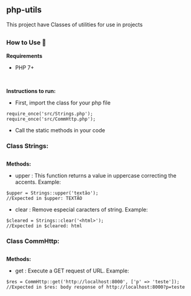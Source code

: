 ## php-utils

This project have Classes of utilities for use in projects

##
### How to Use :electric_plug: 

**Requirements**
- PHP 7+
<br/>


**Instructions to run:**
- First, import the class for your php file

```
require_once('src/Strings.php');
require_once('src/CommHttp.php');
```

- Call the static methods in your code

### Class Strings:
##
**Methods:**
- upper : This function returns a value in uppercase correcting the accents. Example:

```
$upper = Strings::upper('textão');
//Expected in $upper: TEXTÃO
```  

- clear : Remove especial caracters of string. Example:  

```
$cleared = Strings::clear('<html>');
//Expected in $cleared: html
```


### Class CommHttp:
##
**Methods:**

- get : Execute a GET request of URL. Example:  

```
$res = CommHttp::get('http://localhost:8000', ['p' => 'teste']);
//Expected in $res: body response of http://localhost:8000?p=teste
```